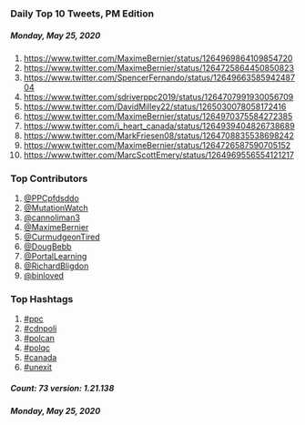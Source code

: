 ### Daily Top 10 Tweets, PM Edition
##### Monday, May 25, 2020
 1) https://www.twitter.com/MaximeBernier/status/1264969864109854720
 2) https://www.twitter.com/MaximeBernier/status/1264725864450850823
 3) https://www.twitter.com/SpencerFernando/status/1264966358594248704
 4) https://www.twitter.com/sdriverppc2019/status/1264707991930056709
 5) https://www.twitter.com/DavidMilley22/status/1265030078058172416
 6) https://www.twitter.com/MaximeBernier/status/1264970375584272385
 7) https://www.twitter.com/i_heart_canada/status/1264939404826738689
 8) https://www.twitter.com/MarkFriesen08/status/1264708835538698242
 9) https://www.twitter.com/MaximeBernier/status/1264726587590705152
10) https://www.twitter.com/MarcScottEmery/status/1264969556554121217

### Top Contributors
  1) [@PPCpfdsddo](https://www.twitter.com/PPCpfdsddo)
  2) [@MutationWatch](https://www.twitter.com/MutationWatch)
  3) [@cannoliman3](https://www.twitter.com/cannoliman3)
  4) [@MaximeBernier](https://www.twitter.com/MaximeBernier)
  5) [@CurmudgeonTired](https://www.twitter.com/CurmudgeonTired)
  6) [@DougBebb](https://www.twitter.com/DougBebb)
  7) [@PortalLearning](https://www.twitter.com/PortalLearning)
  8) [@RichardBligdon](https://www.twitter.com/RichardBligdon)
  9) [@binloved](https://www.twitter.com/binloved)


### Top Hashtags

  1) [#ppc](https://www.twitter.com/hashtag/ppc)
  2) [#cdnpoli](https://www.twitter.com/hashtag/cdnpoli)
  3) [#polcan](https://www.twitter.com/hashtag/polcan)
  4) [#polqc](https://www.twitter.com/hashtag/polqc)
  5) [#canada](https://www.twitter.com/hashtag/canada)
  6) [#unexit](https://www.twitter.com/hashtag/unexit)

##### Count: 73	version: 1.21.138
##### Monday, May 25, 2020

